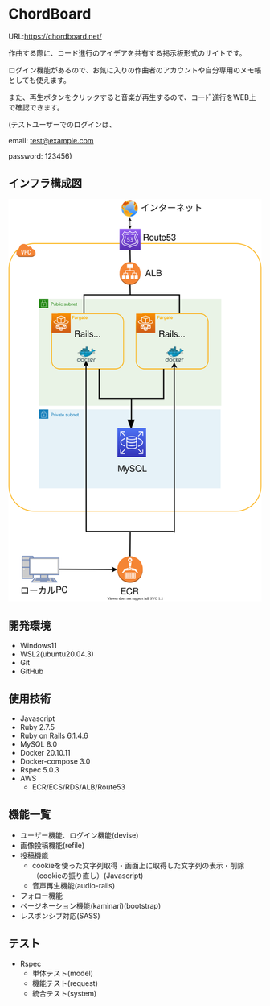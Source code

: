 # ChordBoard
URL:https://chordboard.net/


作曲する際に、コード進行のアイデアを共有する掲示板形式のサイトです。


ログイン機能があるので、お気に入りの作曲者のアカウントや自分専用のメモ帳としても使えます。


また、再生ボタンをクリックすると音楽が再生するので、コーﾄﾞ進行をWEB上で確認できます。


(テストユーザーでのログインは、


email: test@example.com


password: 123456)


## インフラ構成図
![](./src/infrastructure.drawio.svg)

## 開発環境
* Windows11
* WSL2(ubuntu20.04.3)
* Git
* GitHub

## 使用技術
* Javascript
* Ruby 2.7.5
* Ruby on Rails 6.1.4.6
* MySQL 8.0
* Docker 20.10.11
* Docker-compose 3.0
* Rspec 5.0.3
* AWS
  * ECR/ECS/RDS/ALB/Route53


## 機能一覧
* ユーザー機能、ログイン機能(devise)
* 画像投稿機能(refile)
* 投稿機能
  * cookieを使った文字列取得・画面上に取得した文字列の表示・削除（cookieの振り直し）(Javascript)
  * 音声再生機能(audio-rails)
* フォロー機能
* ページネーション機能(kaminari)(bootstrap)
* レスポンシブ対応(SASS)

## テスト
* Rspec
  * 単体テスト(model)
  * 機能テスト(request)
  * 統合テスト(system)
